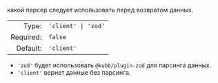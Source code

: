 какой парсер следует использовать перед возвратом данных.

|           |                     |
|----------:|:--------------------|
|     Type: | `'client' \| 'zod'` |
| Required: | `false`             |
|  Default: | `'client'`          |

- `'zod'` будет использовать `@kubb/plugin-zod` для парсинга данных.
- `'client'` вернет данные без парсинга.
